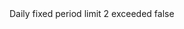 <?xml version="1.0" encoding="UTF-8"?>
<CustomMetadata xmlns="http://soap.sforce.com/2006/04/metadata">
    <label>Daily fixed period limit 2 exceeded</label>
    <protected>false</protected>
</CustomMetadata>
